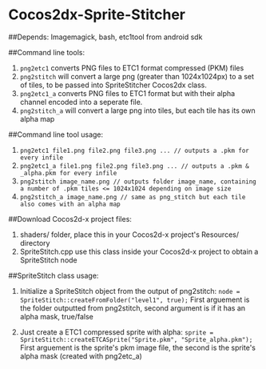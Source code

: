 # Cocos2dx-Sprite-Stitcher

##Depends:
Imagemagick, bash, etc1tool from android sdk

##Command line tools:
1. `png2etc1` converts PNG files to ETC1 format compressed (PKM) files
2. `png2stitch` will convert a large png (greater than 1024x1024px) to a set of tiles, to be passed into SpriteStitcher Cocos2dx class.
3. `png2etc1_a` converts PNG files to ETC1 format but with their alpha channel encoded into a seperate file.
4. `png2stitch_a` will convert a large png into tiles, but each tile has its own alpha map

##Command line tool usage:
1. `png2etc1 file1.png file2.png file3.png ... // outputs a .pkm for every infile`
2. `png2etc1_a file1.png file2.png file3.png ... // outputs a .pkm & _alpha.pkm for every infile`
3. `png2stitch image_name.png // outputs folder image_name, containing a number of .pkm tiles <= 1024x1024 depending on image size`
3. `png2stitch_a image_name.png // same as png_stitch but each tile also comes with an alpha map`

##Download Cocos2d-x project files:
1. shaders/ folder, place this in your Cocos2d-x project's Resources/ directory
2. SpriteStitch.cpp use this class inside your Cocos2d-x project to obtain a SpriteStitch node

##SpriteStitch class usage:
1. Initialize a SpriteStitch object from the output of png2stitch:
   `node = SpriteStitch::createFromFolder("level1", true);`
   First arguement is the folder outputted from png2stitch, second argument is if it has an alpha mask, true/false

2. Just create a ETC1 compressed sprite with alpha:
   `sprite = SpriteStitch::createETCASprite("Sprite.pkm", "Sprite_alpha.pkm");`
   First arguement is the sprite's pkm image file, the second is the sprite's alpha mask (created with png2etc_a)
